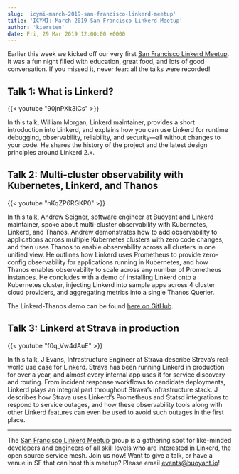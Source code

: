 ```yaml
---
slug: 'icymi-march-2019-san-francisco-linkerd-meetup'
title: 'ICYMI: March 2019 San Francisco Linkerd Meetup'
author: 'kiersten'
date: Fri, 29 Mar 2019 12:00:00 +0000
---
```


Earlier this week we kicked off our very first [San Francisco Linkerd
Meetup](https://www.meetup.com/San-Francisco-Linkerd-Meetup/). It was a fun
night filled with education, great food, and lots of good conversation. If you
missed it, never fear: all the talks were recorded!

## Talk 1: What is Linkerd?

{{< youtube "90jnPXk3iCs" >}}

In this talk, William Morgan, Linkerd maintainer, provides a short introduction
into Linkerd, and  explains how you can use Linkerd for runtime debugging,
observability, reliability, and security—all without changes to your code. He
shares the history of the project and the latest design principles around
Linkerd 2.x.

## Talk 2: Multi-cluster observability with Kubernetes, Linkerd, and Thanos

{{< youtube "hKqZP6RGKP0" >}}

In this talk, Andrew Seigner, software engineer at Buoyant and Linkerd
maintainer, spoke about multi-cluster observability with Kubernetes, Linkerd,
and Thanos. Andrew demonstrates how to add observability to applications across
multiple Kubernetes clusters with zero code changes, and then uses Thanos to
enable observability across all clusters in one unified view. He outlines how
Linkerd uses Prometheus to provide zero-config observability for applications
running in Kubernetes, and how Thanos enables observability to scale across any
number of Prometheus instances. He concludes with a demo of installing Linkerd
onto a Kubernetes cluster, injecting Linkerd into sample apps across 4 cluster
cloud providers, and aggregating metrics into a single Thanos Querier.

The Linkerd-Thanos demo can be found
[here on GitHub](https://github.com/linkerd/linkerd-examples/tree/master/thanos-demo).

## Talk 3: Linkerd at Strava in production

{{< youtube "f0q_Vw4dAuE"  >}}

In this talk, J Evans, Infrastructure Engineer at Strava describe Strava’s
real-world use case for Linkerd. Strava has been running Linkerd in production
for over a year, and almost every internal app uses it for service discovery and
routing. From incident response workflows to candidate deployments, Linkerd
plays an integral part throughout Strava’s infrastructure stack. J describes how
Strava uses Linkerd’s Prometheus and Statsd integrations to respond to service
outages, and how these observability tools along with other Linkerd features can
even be used to avoid such outages in the first place.

---------

The [San Francisco Linkerd
Meetup](https://www.meetup.com/San-Francisco-Linkerd-Meetup/) group is a
gathering spot for like-minded developers and engineers of all skill levels who
are interested in Linkerd, the open source service mesh. Join us now! Want to
give a talk, or have a venue in SF that can host this meetup? Please email
events@buoyant.io!
